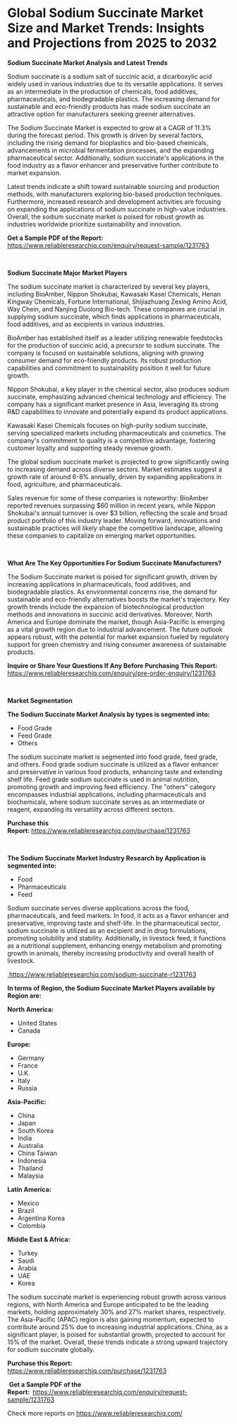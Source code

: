 <p><h1>Global Sodium Succinate Market Size and Market Trends: Insights and Projections from 2025 to 2032</h1></p><p><strong>Sodium Succinate Market Analysis and Latest Trends</strong></p>
<p><p>Sodium succinate is a sodium salt of succinic acid, a dicarboxylic acid widely used in various industries due to its versatile applications. It serves as an intermediate in the production of chemicals, food additives, pharmaceuticals, and biodegradable plastics. The increasing demand for sustainable and eco-friendly products has made sodium succinate an attractive option for manufacturers seeking greener alternatives.</p><p>The Sodium Succinate Market is expected to grow at a CAGR of 11.3% during the forecast period. This growth is driven by several factors, including the rising demand for bioplastics and bio-based chemicals, advancements in microbial fermentation processes, and the expanding pharmaceutical sector. Additionally, sodium succinate's applications in the food industry as a flavor enhancer and preservative further contribute to market expansion.</p><p>Latest trends indicate a shift toward sustainable sourcing and production methods, with manufacturers exploring bio-based production techniques. Furthermore, increased research and development activities are focusing on expanding the applications of sodium succinate in high-value industries. Overall, the sodium succinate market is poised for robust growth as industries worldwide prioritize sustainability and innovation.</p></p>
<p><strong>Get a Sample PDF of the Report:&nbsp;</strong> <a href="https://www.reliableresearchiq.com/enquiry/request-sample/1231763?utm_campaign=3106&utm_medium=2&utm_source=Github&utm_content=ia&utm_term=01042025&utm_id=sodium-succinate">https://www.reliableresearchiq.com/enquiry/request-sample/1231763</a></p>
<p>&nbsp;</p>
<p><strong>Sodium Succinate Major Market Players</strong></p>
<p><p>The sodium succinate market is characterized by several key players, including BioAmber, Nippon Shokubai, Kawasaki Kasei Chemicals, Henan Kingway Chemicals, Fortune International, Shijiazhuang Zexing Amino Acid, Way Chein, and Nanjing Duolong Bio-tech. These companies are crucial in supplying sodium succinate, which finds applications in pharmaceuticals, food additives, and as excipients in various industries.</p><p>BioAmber has established itself as a leader utilizing renewable feedstocks for the production of succinic acid, a precursor to sodium succinate. The company is focused on sustainable solutions, aligning with growing consumer demand for eco-friendly products. Its robust production capabilities and commitment to sustainability position it well for future growth.</p><p>Nippon Shokubai, a key player in the chemical sector, also produces sodium succinate, emphasizing advanced chemical technology and efficiency. The company has a significant market presence in Asia, leveraging its strong R&D capabilities to innovate and potentially expand its product applications.</p><p>Kawasaki Kasei Chemicals focuses on high-purity sodium succinate, serving specialized markets including pharmaceuticals and cosmetics. The company's commitment to quality is a competitive advantage, fostering customer loyalty and supporting steady revenue growth.</p><p>The global sodium succinate market is projected to grow significantly owing to increasing demand across diverse sectors. Market estimates suggest a growth rate of around 6-8% annually, driven by expanding applications in food, agriculture, and pharmaceuticals. </p><p>Sales revenue for some of these companies is noteworthy: BioAmber reported revenues surpassing $60 million in recent years, while Nippon Shokubai's annual turnover is over $3 billion, reflecting the scale and broad product portfolio of this industry leader. Moving forward, innovations and sustainable practices will likely shape the competitive landscape, allowing these companies to capitalize on emerging market opportunities.</p></p>
<p>&nbsp;</p>
<p><strong>What Are The Key Opportunities For Sodium Succinate Manufacturers?</strong></p>
<p><p>The Sodium Succinate market is poised for significant growth, driven by increasing applications in pharmaceuticals, food additives, and biodegradable plastics. As environmental concerns rise, the demand for sustainable and eco-friendly alternatives boosts the market's trajectory. Key growth trends include the expansion of biotechnological production methods and innovations in succinic acid derivatives. Moreover, North America and Europe dominate the market, though Asia-Pacific is emerging as a vital growth region due to industrial advancement. The future outlook appears robust, with the potential for market expansion fueled by regulatory support for green chemistry and rising consumer awareness of sustainable products.</p></p>
<p><strong>Inquire or Share Your Questions If Any Before Purchasing This Report:</strong> <a href="https://www.reliableresearchiq.com/enquiry/pre-order-enquiry/1231763?utm_campaign=3106&utm_medium=2&utm_source=Github&utm_content=ia&utm_term=01042025&utm_id=sodium-succinate">https://www.reliableresearchiq.com/enquiry/pre-order-enquiry/1231763</a></p>
<p>&nbsp;</p>
<p><strong>Market Segmentation</strong></p>
<p><strong>The Sodium Succinate Market Analysis by types is segmented into:</strong></p>
<p><ul><li>Food Grade</li><li>Feed Grade</li><li>Others</li></ul></p>
<p><p>The sodium succinate market is segmented into food grade, feed grade, and others. Food grade sodium succinate is utilized as a flavor enhancer and preservative in various food products, enhancing taste and extending shelf life. Feed grade sodium succinate is used in animal nutrition, promoting growth and improving feed efficiency. The "others" category encompasses industrial applications, including pharmaceuticals and biochemicals, where sodium succinate serves as an intermediate or reagent, expanding its versatility across different sectors.</p></p>
<p><strong>Purchase this Report:&nbsp;</strong><a href="https://www.reliableresearchiq.com/purchase/1231763?utm_campaign=3106&utm_medium=2&utm_source=Github&utm_content=ia&utm_term=01042025&utm_id=sodium-succinate">https://www.reliableresearchiq.com/purchase/1231763</a></p>
<p>&nbsp;</p>
<p><strong>The Sodium Succinate Market Industry Research by Application is segmented into:</strong></p>
<p><ul><li>Food</li><li>Pharmaceuticals</li><li>Feed</li></ul></p>
<p><p>Sodium succinate serves diverse applications across the food, pharmaceuticals, and feed markets. In food, it acts as a flavor enhancer and preservative, improving taste and shelf-life. In the pharmaceutical sector, sodium succinate is utilized as an excipient and in drug formulations, promoting solubility and stability. Additionally, in livestock feed, it functions as a nutritional supplement, enhancing energy metabolism and promoting growth in animals, thereby increasing productivity and overall health of livestock.</p></p>
<p><a href="https://www.reliableresearchiq.com/sodium-succinate-r1231763?utm_campaign=3106&utm_medium=2&utm_source=Github&utm_content=ia&utm_term=01042025&utm_id=sodium-succinate">&nbsp;https://www.reliableresearchiq.com/sodium-succinate-r1231763</a></p>
<p><strong>In terms of Region, the Sodium Succinate Market Players available by Region are:</strong></p>
<p>
    <p> <strong> North America: </strong>
        <ul>
            <li>United States</li>
            <li>Canada</li>
        </ul>
        </p> 
    <p> <strong> Europe: </strong>
        <ul>
            <li>Germany</li>
            <li>France</li>
            <li>U.K.</li>
            <li>Italy</li>
            <li>Russia</li>
        </ul>
        </p> 
    <p> <strong> Asia-Pacific: </strong>
        <ul>
            <li>China</li>
            <li>Japan</li>
            <li>South Korea</li>
            <li>India</li>
            <li>Australia</li>
            <li>China Taiwan</li>
            <li>Indonesia</li>
            <li>Thailand</li>
            <li>Malaysia</li>
        </ul>
        </p> 
    <p> <strong> Latin America: </strong>
        <ul>
            <li>Mexico</li>
            <li>Brazil</li>
            <li>Argentina Korea</li>
            <li>Colombia</li>
        </ul>
        </p> 
    <p> <strong> Middle East & Africa: </strong>
        <ul>
            <li>Turkey</li>
            <li>Saudi</li>
            <li>Arabia</li>
            <li>UAE</li>
            <li>Korea</li>
        </ul>
    </p>
    </p>
<p><p>The sodium succinate market is experiencing robust growth across various regions, with North America and Europe anticipated to be the leading markets, holding approximately 30% and 27% market shares, respectively. The Asia-Pacific (APAC) region is also gaining momentum, expected to contribute around 25% due to increasing industrial applications. China, as a significant player, is poised for substantial growth, projected to account for 15% of the market. Overall, these trends indicate a strong upward trajectory for sodium succinate globally.</p></p>
<p><strong>Purchase this Report: </strong><a href="https://www.reliableresearchiq.com/purchase/1231763?utm_campaign=3106&utm_medium=2&utm_source=Github&utm_content=ia&utm_term=01042025&utm_id=sodium-succinate">https://www.reliableresearchiq.com/purchase/1231763</a></p>
<p>&nbsp;<strong>Get a Sample PDF of the Report:&nbsp;&nbsp;</strong><a href="https://www.reliableresearchiq.com/enquiry/request-sample/1231763?utm_campaign=3106&utm_medium=2&utm_source=Github&utm_content=ia&utm_term=01042025&utm_id=sodium-succinate">https://www.reliableresearchiq.com/enquiry/request-sample/1231763</a></p>
<p><strong></strong></p>
<p>Check more reports on <a href="https://www.reliableresearchiq.com/?utm_campaign=3106&utm_medium=2&utm_source=Github&utm_content=ia&utm_term=01042025&utm_id=sodium-succinate">https://www.reliableresearchiq.com/</a></p>
